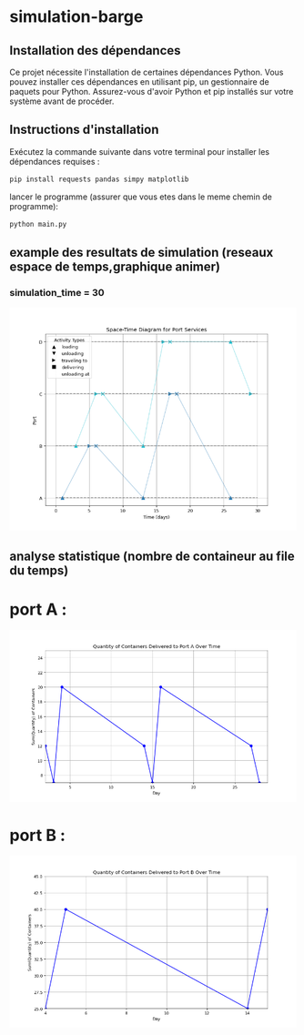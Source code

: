 # simulation-barge

## Installation des dépendances

Ce projet nécessite l'installation de certaines dépendances Python. Vous pouvez installer ces dépendances en utilisant pip, un gestionnaire de paquets pour Python. Assurez-vous d'avoir Python et pip installés sur votre système avant de procéder.

## Instructions d'installation

Exécutez la commande suivante dans votre terminal pour installer les dépendances requises :

```bash
pip install requests pandas simpy matplotlib
```

lancer le programme (assurer que vous etes dans le meme chemin de programme): 

```bash
python main.py
```

## example des resultats de simulation (reseaux espace de temps,graphique animer)

### simulation_time = 30

![Capture d'écran : reseaux espace de temps](https://github.com/MonDataa/simulation-barge/blob/main/reseau_espace_temps.png)

## analyse statistique (nombre de containeur au file du temps)

# port A : 

![Capture d'écran : nombre de containeur A](https://github.com/MonDataa/simulation-barge/blob/main/nbr_conteneur_a.png)

# port B : 

![Capture d'écran : nombre de containeur B](https://github.com/MonDataa/simulation-barge/blob/main/nbr_conteneur_b.png)





